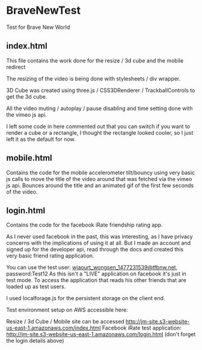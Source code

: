 # BraveNewTest
Test for Brave New World

## index.html
This file contains the work done for the resize / 3d cube and the mobile redirect

The resizing of the video is being done with stylesheets / div wrapper.

3D Cube was created using three.js / CSS3DRenderer / TrackballControls to get the 3d cube.

All the video muting / autoplay / pause disabling and time setting done with the vimeo js api.

I left some code in here commented out that you can switch if you want to render a cube or a rectangle, I thought the rectangle looked cooler, so I just left it as the default for now.

## mobile.html
Contains the code for the mobile accelerometer tilt/bouncy 
using very basic js calls to move the title of the video around that was fetched via the vimeo js api.
Bounces around the title and an animated gif of the first few seconds of the video.

## login.html
Contains the code for the facebook iRate friendship rating app.

As I never used facebook in the past, this was interesting, as I have privacy concerns with the implications of using it at all. But I made an account and signed up for the developer api, read through the docs and created this very basic friend rating application.

You can use the test user: wjaourt_wongsen_1477231539@tfbnw.net, password:Test12
As this isn't a "LIVE" application on facebook it's just in test mode.
To access the application that reads his other friends that are loaded up as test users.

I used localforage.js for the persistent storage on the client end. 

Test environment setup on AWS accessible here:

Resize / 3d Cube / Mobile site can be accessed http://jm-site.s3-website-us-east-1.amazonaws.com/index.html
Facebook iRate test application: http://jm-site.s3-website-us-east-1.amazonaws.com/login.html (don't forget the login details above)

